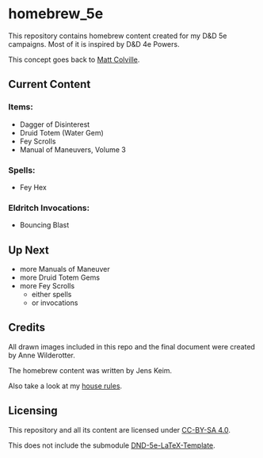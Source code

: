 # homebrew_5e

This repository contains homebrew content created for my D&D 5e campaigns. Most of it is inspired by D&D 4e Powers.

This concept goes back to [Matt Colville](https://www.youtube.com/watch?v=QoELQ7px9ws).

## Current Content

### Items:

- Dagger of Disinterest
- Druid Totem (Water Gem)
- Fey Scrolls
- Manual of Maneuvers, Volume 3

### Spells:

- Fey Hex

### Eldritch Invocations:

- Bouncing Blast

## Up Next

- more Manuals of Maneuver
- more Druid Totem Gems
- more Fey Scrolls
  - either spells
  - or invocations

## Credits

All drawn images included in this repo and the final document were created by Anne Wilderotter.

The homebrew content was written by Jens Keim.

Also take a look at my [house rules](https://github.com/pepper-jk/house_rules_5e).

## Licensing

This repository and all its content are licensed under [CC-BY-SA 4.0](https://creativecommons.org/licenses/by-sa/4.0/legalcode).

This does not include the submodule [DND-5e-LaTeX-Template](https://github.com/rpgtex/DND-5e-LaTeX-Template/wiki).
